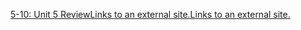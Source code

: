 [5-10: Unit 5 ReviewLinks to an external site.Links to an external site.](https://docs.google.com/document/d/1rCHq7RHuzkP-8a5yOf1ZuutBwH-U-xr3HhpVzzvNH7A/edit?usp=sharing)

